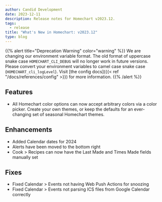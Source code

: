 ```yaml
---
author: Candid Development
date: 2023-12-11
description: Release notes for Homechart v2023.12.
tags:
  - release
title: "What's New in Homechart: v2023.12"
type: blog
---
```


{{% alert title="Deprecation Warning" color="warning" %}}
We are changing our environment variable format.  The old format of uppercase snake case `HOMECHART_CLI_DEBUG` will no longer work in future versions.  Please convert your environment variables to camel case snake case (`HOMECHART_cli_logLevel`).  Visit [the config docs]({{< ref "/docs/references/config" >}}) for more information.
{{% /alert %}}

## Features

- All Homechart color options can now accept arbitrary colors via a color picker.  Create your own themes, or keep the defaults for an ever-changing set of seasonal Homechart themes.

## Enhancements

- Added Calendar dates for 2024
- Alerts have been moved to the bottom right
- Cook > Recipes can now have the Last Made and Times Made fields manually set

## Fixes

- Fixed Calendar > Events not having Web Push Actions for snoozing
- Fixed Calendar > Events not parsing ICS files from Google Calendar correctly
